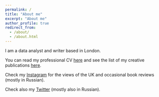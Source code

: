 ```yaml
---
permalink: /
title: "About me"
excerpt: "About me"
author_profile: true
redirect_from: 
  - /about/
  - /about.html
---
```


I am a data analyst and writer based in London.

You can read my professional CV [here](/cv/) and see the list of my creative
publications [here](/creative-writing/).

Check my [Instagram](https://instagram.com/erica_kirichenko) for the views of the UK
and occasional book reviews (mostly in Russian).

Check also my [Twitter](https://twitter.com/asevera) (mostly also in Russian).